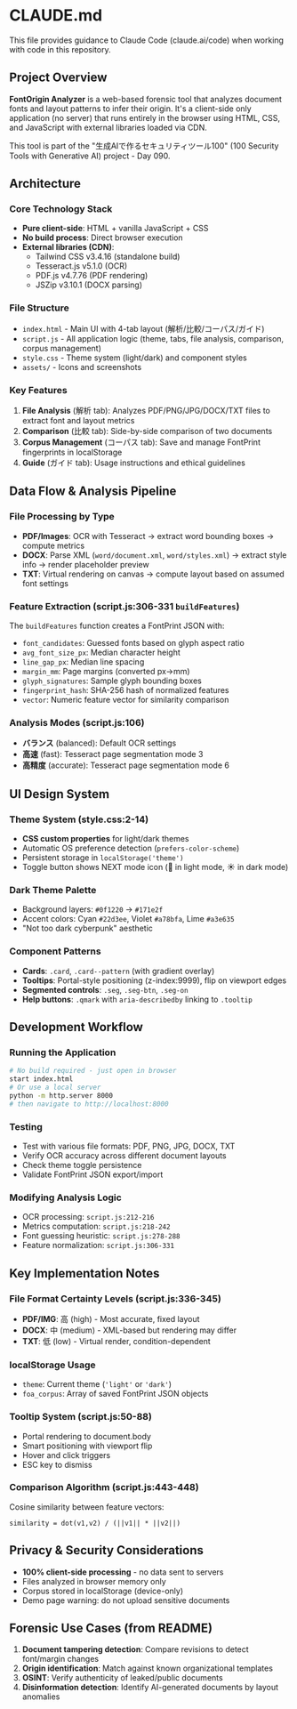 # CLAUDE.md

This file provides guidance to Claude Code (claude.ai/code) when working with code in this repository.

## Project Overview

**FontOrigin Analyzer** is a web-based forensic tool that analyzes document fonts and layout patterns to infer their origin. It's a client-side only application (no server) that runs entirely in the browser using HTML, CSS, and JavaScript with external libraries loaded via CDN.

This tool is part of the "生成AIで作るセキュリティツール100" (100 Security Tools with Generative AI) project - Day 090.

## Architecture

### Core Technology Stack
- **Pure client-side**: HTML + vanilla JavaScript + CSS
- **No build process**: Direct browser execution
- **External libraries (CDN)**:
  - Tailwind CSS v3.4.16 (standalone build)
  - Tesseract.js v5.1.0 (OCR)
  - PDF.js v4.7.76 (PDF rendering)
  - JSZip v3.10.1 (DOCX parsing)

### File Structure
- `index.html` - Main UI with 4-tab layout (解析/比較/コーパス/ガイド)
- `script.js` - All application logic (theme, tabs, file analysis, comparison, corpus management)
- `style.css` - Theme system (light/dark) and component styles
- `assets/` - Icons and screenshots

### Key Features
1. **File Analysis** (解析 tab): Analyzes PDF/PNG/JPG/DOCX/TXT files to extract font and layout metrics
2. **Comparison** (比較 tab): Side-by-side comparison of two documents
3. **Corpus Management** (コーパス tab): Save and manage FontPrint fingerprints in localStorage
4. **Guide** (ガイド tab): Usage instructions and ethical guidelines

## Data Flow & Analysis Pipeline

### File Processing by Type
- **PDF/Images**: OCR with Tesseract → extract word bounding boxes → compute metrics
- **DOCX**: Parse XML (`word/document.xml`, `word/styles.xml`) → extract style info → render placeholder preview
- **TXT**: Virtual rendering on canvas → compute layout based on assumed font settings

### Feature Extraction (script.js:306-331 `buildFeatures`)
The `buildFeatures` function creates a FontPrint JSON with:
- `font_candidates`: Guessed fonts based on glyph aspect ratio
- `avg_font_size_px`: Median character height
- `line_gap_px`: Median line spacing
- `margin_mm`: Page margins (converted px→mm)
- `glyph_signatures`: Sample glyph bounding boxes
- `fingerprint_hash`: SHA-256 hash of normalized features
- `vector`: Numeric feature vector for similarity comparison

### Analysis Modes (script.js:106)
- **バランス** (balanced): Default OCR settings
- **高速** (fast): Tesseract page segmentation mode 3
- **高精度** (accurate): Tesseract page segmentation mode 6

## UI Design System

### Theme System (style.css:2-14)
- **CSS custom properties** for light/dark themes
- Automatic OS preference detection (`prefers-color-scheme`)
- Persistent storage in `localStorage('theme')`
- Toggle button shows NEXT mode icon (🌙 in light mode, ☀ in dark mode)

### Dark Theme Palette
- Background layers: `#0f1220` → `#171e2f`
- Accent colors: Cyan `#22d3ee`, Violet `#a78bfa`, Lime `#a3e635`
- "Not too dark cyberpunk" aesthetic

### Component Patterns
- **Cards**: `.card`, `.card--pattern` (with gradient overlay)
- **Tooltips**: Portal-style positioning (z-index:9999), flip on viewport edges
- **Segmented controls**: `.seg`, `.seg-btn`, `.seg-on`
- **Help buttons**: `.qmark` with `aria-describedby` linking to `.tooltip`

## Development Workflow

### Running the Application
```bash
# No build required - just open in browser
start index.html
# Or use a local server
python -m http.server 8000
# then navigate to http://localhost:8000
```

### Testing
- Test with various file formats: PDF, PNG, JPG, DOCX, TXT
- Verify OCR accuracy across different document layouts
- Check theme toggle persistence
- Validate FontPrint JSON export/import

### Modifying Analysis Logic
- OCR processing: `script.js:212-216`
- Metrics computation: `script.js:218-242`
- Font guessing heuristic: `script.js:278-288`
- Feature normalization: `script.js:306-331`

## Key Implementation Notes

### File Format Certainty Levels (script.js:336-345)
- **PDF/IMG**: 高 (high) - Most accurate, fixed layout
- **DOCX**: 中 (medium) - XML-based but rendering may differ
- **TXT**: 低 (low) - Virtual render, condition-dependent

### localStorage Usage
- `theme`: Current theme (`'light'` or `'dark'`)
- `foa_corpus`: Array of saved FontPrint JSON objects

### Tooltip System (script.js:50-88)
- Portal rendering to document.body
- Smart positioning with viewport flip
- Hover and click triggers
- ESC key to dismiss

### Comparison Algorithm (script.js:443-448)
Cosine similarity between feature vectors:
```
similarity = dot(v1,v2) / (||v1|| * ||v2||)
```

## Privacy & Security Considerations

- **100% client-side processing** - no data sent to servers
- Files analyzed in browser memory only
- Corpus stored in localStorage (device-only)
- Demo page warning: do not upload sensitive documents

## Forensic Use Cases (from README)

1. **Document tampering detection**: Compare revisions to detect font/margin changes
2. **Origin identification**: Match against known organizational templates
3. **OSINT**: Verify authenticity of leaked/public documents
4. **Disinformation detection**: Identify AI-generated documents by layout anomalies
